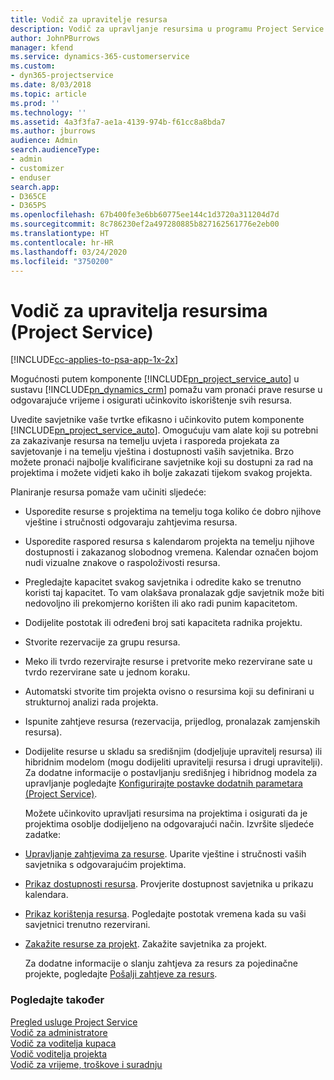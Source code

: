 ```yaml
---
title: Vodič za upravitelje resursa
description: Vodič za upravljanje resursima u programu Project Service
author: JohnPBurrows
manager: kfend
ms.service: dynamics-365-customerservice
ms.custom:
- dyn365-projectservice
ms.date: 8/03/2018
ms.topic: article
ms.prod: ''
ms.technology: ''
ms.assetid: 4a3f3fa7-ae1a-4139-974b-f61cc8a8bda7
ms.author: jburrows
audience: Admin
search.audienceType:
- admin
- customizer
- enduser
search.app:
- D365CE
- D365PS
ms.openlocfilehash: 67b400fe3e6bb60775ee144c1d3720a311204d7d
ms.sourcegitcommit: 8c786230ef2a497280885b827162561776e2eb00
ms.translationtype: HT
ms.contentlocale: hr-HR
ms.lasthandoff: 03/24/2020
ms.locfileid: "3750200"
---
```

# <a name="resource-manager-guide-project-service"></a>Vodič za upravitelja resursima (Project Service)

[!INCLUDE[cc-applies-to-psa-app-1x-2x](../includes/cc-applies-to-psa-app-1x-2x.md)]

Mogućnosti putem komponente [!INCLUDE[pn_project_service_auto](../includes/pn-project-service-auto.md)] u sustavu [!INCLUDE[pn_dynamics_crm](../includes/pn-dynamics-crm.md)] pomažu vam pronaći prave resurse u odgovarajuće vrijeme i osigurati učinkovito iskorištenje svih resursa.  
  
 Uvedite savjetnike vaše tvrtke efikasno i učinkovito putem komponente [!INCLUDE[pn_project_service_auto](../includes/pn-project-service-auto.md)]. Omogućuju vam alate koji su potrebni za zakazivanje resursa na temelju uvjeta i rasporeda projekata za savjetovanje i na temelju vještina i dostupnosti vaših savjetnika. Brzo možete pronaći najbolje kvalificirane savjetnike koji su dostupni za rad na projektima i možete vidjeti kako ih bolje zakazati tijekom svakog projekta.  
  
 Planiranje resursa pomaže vam učiniti sljedeće:  
  
- Usporedite resurse s projektima na temelju toga koliko će dobro njihove vještine i stručnosti odgovaraju zahtjevima resursa.  
  
- Usporedite raspored resursa s kalendarom projekta na temelju njihove dostupnosti i zakazanog slobodnog vremena. Kalendar označen bojom nudi vizualne znakove o raspoloživosti resursa.  
  
- Pregledajte kapacitet svakog savjetnika i odredite kako se trenutno koristi taj kapacitet. To vam olakšava pronalazak gdje savjetnik može biti nedovoljno ili prekomjerno korišten ili ako radi punim kapacitetom.  
  
- Dodijelite postotak ili određeni broj sati kapaciteta radnika projektu.  
  
- Stvorite rezervacije za grupu resursa.  
  
- Meko ili tvrdo rezervirajte resurse i pretvorite meko rezervirane sate u tvrdo rezervirane sate u jednom koraku.  
  
- Automatski stvorite tim projekta ovisno o resursima koji su definirani u strukturnoj analizi rada projekta.  
  
- Ispunite zahtjeve resursa (rezervacija, prijedlog, pronalazak zamjenskih resursa).  
  
- Dodijelite resurse u skladu sa središnjim (dodjeljuje upravitelj resursa) ili hibridnim modelom (mogu dodijeliti upravitelji resursa i drugi upravitelji). Za dodatne informacije o postavljanju središnjeg i hibridnog modela za upravljanje pogledajte [Konfigurirajte postavke dodatnih parametara (Project Service)](../project-service/configure-additional-parameters-settings.md).  
  
  Možete učinkovito upravljati resursima na projektima i osigurati da je projektima osoblje dodijeljeno na odgovarajući način. Izvršite sljedeće zadatke:  
  
- [Upravljanje zahtjevima za resurse](../project-service/manage-resource-requests.md). Uparite vještine i stručnosti vaših savjetnika s odgovarajućim projektima.  
  
- [Prikaz dostupnosti resursa](../project-service/view-resource-availability.md). Provjerite dostupnost savjetnika u prikazu kalendara.  
  
- [Prikaz korištenja resursa](../project-service/view-resource-utilization.md). Pogledajte postotak vremena kada su vaši savjetnici trenutno rezervirani.  
  
- [Zakažite resurse za projekt](../project-service/schedule-resources-project.md). Zakažite savjetnika za projekt.  
  
  Za dodatne informacije o slanju zahtjeva za resurs za pojedinačne projekte, pogledajte [Pošalji zahtjeve za resurs](../project-service/submit-resource-requests.md).  
  
### <a name="see-also"></a>Pogledajte također  
 [Pregled usluge Project Service](../project-service/overview.md)   
 [​Vodič za administratore](../project-service/admin-guide.md)   
 [Vodič za voditelja kupaca](../project-service/account-manager-guide.md)   
 [Vodič voditelja projekta](../project-service/project-manager-guide.md)   
 [Vodič za vrijeme, troškove i suradnju](../project-service/time-expense-collaboration-guide.md)
